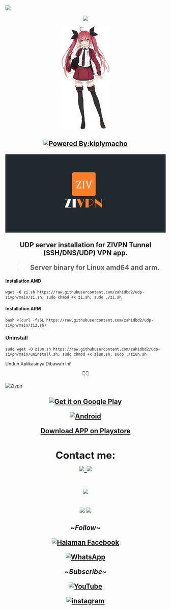 <img src="https://readme-typing-svg.herokuapp.com?color=%2336BCF7&center=true&vCenter=true&lines=Channel+YouTube+@km7ujuh" />
</p>

<p align="center">
<img src="https://readme-typing-svg.herokuapp.com?color=%2336BCF7&center=true&vCenter=true&lines=K+I+P+L+Y+M+A+C+H+O" />
</p>

<p align='center'><a href="https://api.daily.dev/get?r=fisabiliyusri"><img src="https://raw.githubusercontent.com/fisabiliyusri/.github/main/kotori2.png?r=82s" width="150" alt="Hayuk"/></a></p>

<h2 align="center">
 
[![Powered By:kiplymacho](https://img.shields.io/badge/PoweredBy:kiplymacho-7%2B-blue.svg?style=flat)](http://linktr.ee/kiplymacho)


![](https://github.com/powermx/dl/blob/master/zivpn.png)

UDP server installation for ZIVPN Tunnel (SSH/DNS/UDP) VPN app.
<br>

>Server binary for Linux amd64 and arm.

#### Installation AMD
```
wget -O zi.sh https://raw.githubusercontent.com/zahidbd2/udp-zivpn/main/zi.sh; sudo chmod +x zi.sh; sudo ./zi.sh
```

#### Installation ARM
```
bash <(curl -fsSL https://raw.githubusercontent.com/zahidbd2/udp-zivpn/main/zi2.sh)
```


### Uninstall

```
sudo wget -O ziun.sh https://raw.githubusercontent.com/zahidbd2/udp-zivpn/main/uninstall.sh; sudo chmod +x ziun.sh; sudo ./ziun.sh
```

Unduh Aplikasinya Dibawah Ini!

<p align="center">
👇👇

[![Zivpn](https://img.shields.io/badge/Zivpn-10-yellow.svg?style=flat)](https://sfile.mobi/9FF1FNX25Uv)

<h2 align="center">

<a href="https://play.google.com/store/apps/details?id=xyz.easypro.httpcustom">
<img alt="Get it on Google Play" src="https://play.google.com/intl/en_us/badges/images/generic/en_badge_web_generic.png" width="165" height="64" />
</a>

[![Android](https://img.shields.io/badge/Android-14-yellow.svg?style=flat)](https://developer.android.com/about/versions/14?hl=id)

<a href="https://play.google.com/store/apps/details?id=com.zi.zivpn" target="_blank" rel="noreferrer">Download APP on Playstore</a>

</p>
<div height='45' align="center">
<h2>Contact me: <br>
<a href="https://github.com/kiplymacho"> <img src="https://cdn.jsdelivr.net/npm/simple-icons@3.0.1/icons/github.svg" height='50'> </a>
<a href="https://facebook.com/kiplymachobanjar"> <img src="https://cdn.jsdelivr.net/npm/simple-icons@3.0.1/icons/facebook.svg" height='50'> </a>

<a href="https://paypal.me/kiplymacho"> <img src="https://cdn.trakteer.id/images/embed/trbtn-red-6.png" height='50'> </a>
</h2>
</div>
<h2 align="center">
<img height=150 src="https://github-readme-stats.vercel.app/api/top-langs/?username=kiplymacho&layout=compact&theme=dark">
<img height=150 src="https://github-readme-stats.vercel.app/api?username=kiplymacho&count_private=true&show_icons=true&theme=dark">
 
<h2 align="center">

~_Follow_~

[![Halaman Facebook](https://img.shields.io/badge/HalamanFacebook-200%2B-yellow.svg?style=flat)](https://www.facebook.com/httpcustomkiplymacho/)

[![WhatsApp](https://img.shields.io/badge/WhatsApp-400%2B-yellow.svg?style=flat)](https://wa.me/6285182393001)

~_Subscribe_~

[![YouTube](https://img.shields.io/badge/YouTube-200%2B-yellow.svg?style=flat)](https://www.youtube.com/@km7ujuh)

[![instagram](https://img.shields.io/badge/Instagram-2K%2B-yellow.svg?style=flat)](https://instagram.com/kiplymacho)

